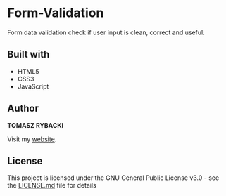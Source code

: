 # Form-Validation

Form data validation check if user input is clean, correct and useful.

## Built with

* HTML5
* CSS3
* JavaScript

## Author

__TOMASZ RYBACKI__

Visit my [website](http://tomasz-rybacki.pl).

## License

This project is licensed under the GNU General Public License v3.0 - see the [LICENSE.md](LICENSE.md) file for details
